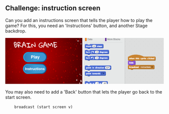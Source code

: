 ## Challenge: instruction screen

Can you add an instructions screen that tells the player how to play the game? For this, you need an 'Instructions' button, and another Stage backdrop.

![captura de ecrã](images/brain-instructions.png)

You may also need to add a 'Back' button that lets the player go back to the start screen.

```blocks3
    broadcast (start screen v)
```